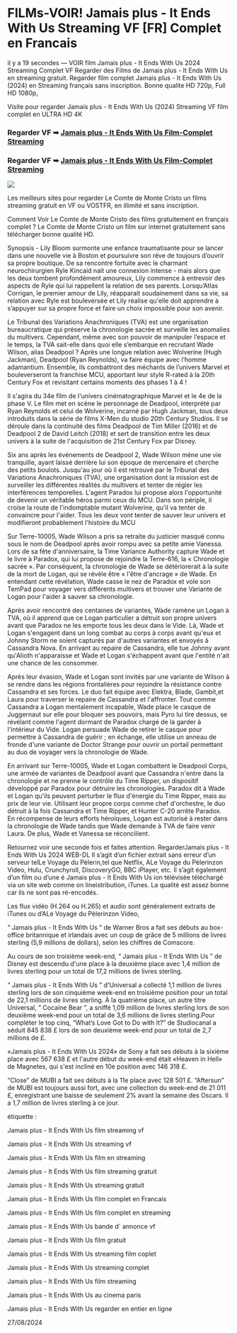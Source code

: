 # FILMs-VOIR! Jamais plus - It Ends With Us Streaming VF [FR] Complet en Francais

il y a 19 secondes — VOIR film Jamais plus - It Ends With Us 2024 Streaming Complet VF Regarder des Films de Jamais plus - It Ends With Us en streaming gratuit. Regarder film complet Jamais plus - It Ends With Us (2024) en Streaming français sans inscription. Bonne qualite HD 720p, Full HD 1080p,

Visite pour regarder Jamais plus - It Ends With Us (2024) Streaming VF film complet en ULTRA HD 4K

### Regarder VF ➥ [Jamais plus - It Ends With Us Film-Complet Streaming](https://t.co/47U1u4jDyE)

### Regarder VF ➥ [Jamais plus - It Ends With Us Film-Complet Streaming](https://t.co/47U1u4jDyE)

<p dir="auto"><a href="https://t.co/47U1u4jDyE" title="PAPPYSTREAMINGVF" rel="nofollow"><img src="https://i.imgur.com/jhNGoEt.gif" style="max-width: 100%;"></a></p>

Les meilleurs sites pour regarder Le Comte de Monte Cristo un films streaming gratuit en VF ou VOSTFR, en illimité et sans inscription.

Comment Voir Le Comte de Monte Cristo des films gratuitement en français complet ? Le Comte de Monte Cristo un film sur internet gratuitement sans télécharger bonne qualité HD.

Synopsis - Lily Bloom surmonte une enfance traumatisante pour se lancer dans une nouvelle vie à Boston et poursuivre son rêve de toujours d’ouvrir sa propre boutique. De sa rencontre fortuite avec le charmant neurochirurgien Ryle Kincaid nait une connexion intense - mais alors que les deux tombent profondément amoureux, Lily commence à entrevoir des aspects de Ryle qui lui rappellent la relation de ses parents. Lorsqu’Atlas Corrigan, le premier amour de Lily, réapparait soudainement dans sa vie, sa relation avec Ryle est bouleversée et Lily réalise qu'elle doit apprendre à s’appuyer sur sa propre force et faire un choix impossible pour son avenir.

Le Tribunal des Variations Anachroniques (TVA) est une organisation bureaucratique qui préserve la chronologie sacrée et surveille les anomalies du multivers. Cependant, même avec son pouvoir de manipuler l’espace et le temps, la TVA sait-elle dans quoi elle s’embarque en recrutant Wade Wilson, alias Deadpool ? Après une longue relation avec Wolverine (Hugh Jackman), Deadpool (Ryan Reynolds), va faire équipe avec l’homme adamantium. Ensemble, ils combattront des méchants de l’univers Marvel et bouleverseront la franchise MCU, apportant leur style R-rated à la 20th Century Fox et revisitant certains moments des phases 1 à 4 !

Il s'agira du 34e film de l'univers cinématographique Marvel et le 4e de la phase V. Le film met en scène le personnage de Deadpool, interprété par Ryan Reynolds et celui de Wolverine, incarné par Hugh Jackman, tous deux introduits dans la série de films X-Men du studio 20th Century Studios. Il se déroule dans la continuité des films Deadpool de Tim Miller (2016) et de Deadpool 2 de David Leitch (2018) et sert de transition entre les deux univers à la suite de l'acquisition de 21st Century Fox par Disney.

Six ans après les événements de Deadpool 2, Wade Wilson mène une vie tranquille, ayant laissé derrière lui son époque de mercenaire et cherche des petits boulots. Jusqu'au jour où il est retrouvé par le Tribunal des Variations Anachroniques (TVA), une organisation dont la mission est de surveiller les différentes réalités du multivers et tenter de régler les interférences temporelles. L'agent Paradox lui propose alors l'opportunité de devenir un véritable héros parmi ceux du MCU. Dans son périple, il croise la route de l'indomptable mutant Wolverine, qu'il va tenter de convaincre pour l'aider. Tous les deux vont tenter de sauver leur univers et modifieront probablement l'histoire du MCU

Sur Terre-10005, Wade Wilson a pris sa retraite du justicier masqué connu sous le nom de Deadpool après avoir rompu avec sa petite amie Vanessa. Lors de sa fête d'anniversaire, la Time Variance Authority capture Wade et le livre à Paradox, qui lui propose de rejoindre la Terre-616, la « Chronologie sacrée ». Par conséquent, la chronologie de Wade se détériorerait à la suite de la mort de Logan, qui se révèle être « l'être d'ancrage » de Wade. En entendant cette révélation, Wade casse le nez de Paradox et vole son TemPad pour voyager vers différents multivers et trouver une Variante de Logan pour l'aider à sauver sa chronologie.

Après avoir rencontré des centaines de variantes, Wade ramène un Logan à TVA, où il apprend que ce Logan particulier a détruit son propre univers avant que Paradox ne les emporte tous les deux dans le Vide. Là, Wade et Logan s'engagent dans un long combat au corps à corps avant qu'eux et Johnny Storm ne soient capturés par d'autres variantes et envoyés à Cassandra Nova. En arrivant au repaire de Cassandra, elle tue Johnny avant qu'Alioth n'apparaisse et Wade et Logan s'échappent avant que l'entité n'ait une chance de les consommer.

Après leur évasion, Wade et Logan sont invités par une variante de Wilson à se rendre dans les régions frontalières pour rejoindre la résistance contre Cassandra et ses forces. Le duo fait équipe avec Elektra, Blade, Gambit,et Laura pour traverser le repaire de Cassandra et l'affronter. Tout comme Cassandra a Logan mentalement incapable, Wade place le casque de Juggernaut sur elle pour bloquer ses pouvoirs, mais Pyro lui tire dessus, se révélant comme l'agent dormant de Paradox chargé de la garder à l'intérieur du Vide. Logan persuade Wade de retirer le casque pour permettre à Cassandra de guérir ; en échange, elle utilise un anneau de fronde d'une variante de Doctor Strange pour ouvrir un portail permettant au duo de voyager vers la chronologie de Wade.

En arrivant sur Terre-10005, Wade et Logan combattent le Deadpool Corps, une armée de variantes de Deadpool avant que Cassandra n'entre dans la chronologie et ne prenne le contrôle du Time Ripper, un dispositif développé par Paradox pour détruire les chronologies. Paradox dit à Wade et Logan qu'ils peuvent perturber le flux d'énergie du Time Ripper, mais au prix de leur vie. Utilisant leur propre corps comme chef d'orchestre, le duo détruit à la fois Cassandra et Time Ripper, et Hunter C-20 arrête Paradox. En récompense de leurs efforts héroïques, Logan est autorisé à rester dans la chronologie de Wade tandis que Wade demande à TVA de faire venir Laura. De plus, Wade et Vanessa se réconcilient.

Retournez voir une seconde fois et faites attention. RegarderJamais plus - It Ends With Us 2024 WEB-DL Il s’agit d’un fichier extrait sans erreur d’un serveur telLe Voyage du Pèlerin,tel que Netflix, ALe Voyage du Pèlerinzon Video, Hulu, Crunchyroll, DiscoveryGO, BBC iPlayer, etc. Il s’agit également d’un film ou d’une é Jamais plus - It Ends With Us ion télévisée téléchargé via un site web comme on lineistribution, iTunes. La qualité est assez bonne car ils ne sont pas ré-encodés.

Les flux vidéo (H.264 ou H.265) et audio sont généralement extraits de iTunes ou d’ALe Voyage du Pèlerinzon Video,

“ Jamais plus - It Ends With Us ” de Warner Bros a fait ses débuts au box-office britannique et irlandais avec un coup de grâce de 5 millions de livres sterling (5,9 millions de dollars), selon les chiffres de Comscore.

Au cours de son troisième week-end, “ Jamais plus - It Ends With Us ” de Disney est descendu d'une place à la deuxième place avec 1,4 million de livres sterling pour un total de 17,2 millions de livres sterling.

“ Jamais plus - It Ends With Us ” d'Universal a collecté 1,1 million de livres sterling lors de son cinquième week-end en troisième position pour un total de 22,1 millions de livres sterling. À la quatrième place, un autre titre Universal, “ Cocaine Bear ”, a sniffé 1,09 million de livres sterling lors de son deuxième week-end pour un total de 3,6 millions de livres sterling.Pour compléter le top cinq, “What’s Love Got to Do with It?” de Studiocanal a séduit 845 838 £ lors de son deuxième week-end pour un total de 2,7 millions de £.

«Jamais plus - It Ends With Us 2024» de Sony a fait ses débuts à la sixième place avec 567 638 £ et l'autre début du week-end était «Heaven in Hell» de Magnetes, qui s'est incliné en 10e position avec 146 318 £.

“Close” de MUBI a fait ses débuts à la 11e place avec 128 501 £. “Aftersun” de MUBI est toujours aussi fort, avec une collection du week-end de 21 011 £, enregistrant une baisse de seulement 2% avant la semaine des Oscars. Il a 1,7 million de livres sterling à ce jour.

étiquette :

Jamais plus - It Ends With Us film streaming vf

Jamais plus - It Ends With Us streaming vf

Jamais plus - It Ends With Us film en streaming

Jamais plus - It Ends With Us film streaming gratuit

Jamais plus - It Ends With Us streaming gratuit

Jamais plus - It Ends With Us film complet en Francais

Jamais plus - It Ends With Us film complet en streaming

Jamais plus - It Ends With Us bande d` annonce vf

Jamais plus - It Ends With Us film gratuit

Jamais plus - It Ends With Us streaming film coplet

Jamais plus - It Ends With Us streaming complet

Jamais plus - It Ends With Us film streaming

Jamais plus - It Ends With Us au cinema paris

Jamais plus - It Ends With Us regarder en entier en ligne

27/08/2024
